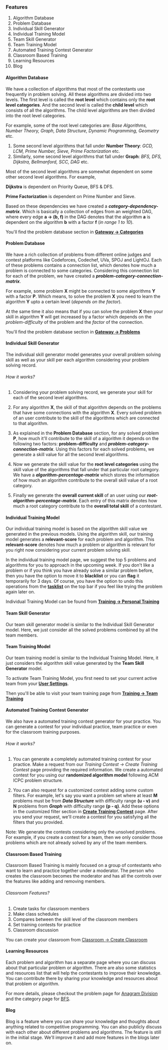 
### Features

1. Algorithm Database
1. Problem Database
1. Individual Skill Generator
1. Individual Training Model
1. Team Skill Generator
1. Team Training Model
1. Automated Training Contest Generator
1. Classroom Based Training
1. Learning Resources
1. Blog

#### Algorithm Database
We have a collection of algorithms that most of the contestants use frequently in problem solving.
All these algorithms are divided into two levels. The first level is called the **root level** which contains only
the **root level categories**. And the second level is called the **child level** which consists of all the algorithms.
The child level algorithms are then divided into the root level categories.

For example, some of the root level categories are: *Base Algorithms, Number Theory, Graph, Data Structure, Dynamic Programming, Geometry* etc.
1. Some second level algorithms that fall under **Number Theory**: *GCD, LCM, Prime Number, Sieve, Prime Factorization* etc.
1. Similarly, some second level algorithms that fall under **Graph**: *BFS, DFS, Dijkstra, Bellmanford, SCC, DAG* etc.

Most of the second level algorithms are somewhat dependent on some other second level algorithms. For example,

**Dijkstra** is dependent on Priority Queue, BFS & DFS.

**Prime Factorization** is dependent on Prime Number and Sieve. 

Based on these dependencies we have created a _**category-dependency-matrix**_. Which is basically a collection of edges from
an weighted DAG, where every edge **a -> (b, f)** in the DAG denotes that the algorithm **a** is dependent
on the algorithm **b** with a factor **f** (_in range 1 to 10_).

You'll find the problem database section in [**Gateway -> Categories**](/category/list/)


#### Problem Database
We have a rich collection of problems from different online judges and contest platforms like Codeforces, Codechef, UVa, SPOJ and LightOJ.
Each of these problems contains a connection list, which denotes how much a problem is connected to some categories.
Considering this connection list for each of the problem, we have created a _**problem-category-connection-matrix**_.

For example, some problem **X** might be connected to some algorithms **Y** with a factor **P**. Which means, to solve
the problem **X** you need to learn the algorithm **Y** upto a certain level (*depends on the factor*).

At the same time it also means that if you can solve the problem **X** then your skill in algorithm **Y** will get increased
by a factor which depends on the _problem-difficulty_ of the problem and the _factor_ of the connection.

You'll find the problem database section in [**Gateway -> Problems**](/problem/list/all/)

#### Individual Skill Generator
The individual skill generator model generates your overall problem solving skill as well as your skill per each algorithm
considering your problem solving record.

###### How it works?

1. Considering your problem solving record, we generate your skill for each of the second level algorithms.

2. For any algorithm **X**, the skill of that algorithm depends on the problems that have some connections with the algorithm **X**.
Every solved problem of an user contribute to the skill of the algorithms which are connected to that algorithm.

3. As explained in the **Problem Database** section, for any solved problem **P**, how much it'll contribute to the skill of a algorithm
it depends on the following two factors: **problem-difficulty** and _**problem-category-connection-matrix**_.
Using this factors for each solved problems, we generate a skill value for all the second level algorithms.

4. Now we generate the skill value for the **root level categories** using the skill value of the algorithms that fall under that particular
root category. We have a _**algorithm-percentage-matrix**_ which stores the information of how much an algorithm contribute to the overall
skill value of a root category.

4. Finally we generate the **overall current skill** of an user using our _**root-algorithm-percentage-matrix**_.
Each entry of this matrix denotes how much a root category contribute to the **overall total skill** of a contestant.


#### Individual Training Model
Our individual training model is based on the algorithm skill value we generated in the previous models. Using the algorithm skill,
our training model generates a **relevant-score** for each problem and algorithm. This **relevant-score** denotes how much
a problem or algorithm is relevant for you right now considering your current problem solving skill.

In the individual training model page, we suggest the top 5 problems and algorithms for you to approach in the upcoming week.
If you don't like a problem or if you think you have already solve a similar problem before, then you have the option to
move it to **blacklist** or you can **flag** it temporarily for 3 days. Of course, you have the option to undo this operations
from the [**tasklist**](/flagged/problem/list/) on the top bar if you feel like trying the problem again later on.

Individual Training Model can be found from [**Training -> Personal Training**](/training/individual/)

#### Team Skill Generator
Our team skill generator model is similar to the Individual Skill Generator model. Here, we just consider all the solved problems
combined by all the team members.


#### Team Training Model
Our team training model is similar to the Individual Training Model. Here, it just considers the
algorithm skill value generated by the **Team Skill Generator** model.

To activate Team Training Model, you first need to set your current active team
from your [**User Settings**](/settings/update/).

Then you'll be able to visit your team training page from [**Training -> Team Training**](/training/team/)

#### Automated Training Contest Generator
We also have a automated training contest generator for your practice. You can generate a contest for your individual practice,
team practice or even for the classroom training purposes.

###### How it works?

1. You can generate a completely automated training contest for your practice. Make a request from our
*Training Contest -> Create Training Contest* page providing the required information. We create a automated contest for
you using our **randomized algorithm model** following ACM ICPC problem structure.

2. You can also request for a customized contest adding some custom filters. For example, let's say you want a problem set where at least
**M** problems must be from ***Data Structure*** with difficulty range **(u - v)** and **N** problems from ***Graph*** with
difficulty range **(p - q)**. Add these options in the customized filter section in [**Create Training Contest**](/contest/add/) page. After you send your
request, we'll create a contest for you satisfying all the filters that you provided.

Note: We generate the contests considering only the unsolved problems. For example, if you create a contest for a team, then we only
consider those problems which are not already solved by any of the team members.


#### Classroom Based Training
Classroom Based Training is mainly focused on a group of contestants who want to learn and practice together under a moderator.
The person who creates the classroom becomes the moderator and has all the controls over the features like adding and removing members.

###### Classroom Features?
1. Create tasks for classroom members
2. Make class schedules
3. Compares between the skill level of the classroom members
4. Set training contests for practice
5. Classroom discussion

You can create your classroom from [Classroom -> Create Classroom](/classroom/add/)

#### Learning Resources
Each problem and algorithm has a separate page where you can discuss about that particular problem or algorithm.
There are also some statistics and resources list that will help the contestants to improve their knowledge. You can contribute there
by sharing your knowledge and resources about that problem or algorithm.

For more details, please checkout the problem page for [Anagram Division](/problem/view/E03OZHIBq8HNJ2yn_8Og/) and
the category page for [BFS](/category/view/FU3OZHIBq8HNJ2ynhr1y/).


#### Blog
Blog is a feature where you can share your knowledge and thoughts about anything related to competitive programming.
You can also publicly discuss with each other about different problems and algorithms. The feature is still in the initial stage.
We'll improve it and add more features in the blogs later on.
